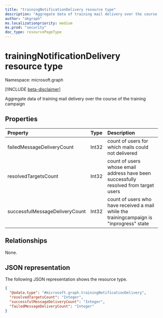 ```yaml
---
title: "trainingNotificationDelivery resource type"
description: "Aggregate data of training mail delivery over the course of the training campaign"
author: "akgraph"
ms.localizationpriority: medium
ms.prod: "security"
doc_type: resourcePageType
---
```


# trainingNotificationDelivery resource type

Namespace: microsoft.graph

[!INCLUDE [beta-disclaimer](../../includes/beta-disclaimer.md)]

Aggregate data of training mail delivery over the course of the training campaign

## Properties
|Property|Type|Description|
|:---|:---|:---|
|failedMessageDeliveryCount|Int32|count of users for which mails could not delivered|
|resolvedTargetsCount|Int32|count of users whose email address have been successfully resolved from target users|
|successfulMessageDeliveryCount|Int32|count of users who have received a mail while the trainingcampaign is "inprogress" state|

## Relationships
None.

## JSON representation
The following JSON representation shows the resource type.
<!-- {
  "blockType": "resource",
  "@odata.type": "microsoft.graph.trainingNotificationDelivery"
}
-->
``` json
{
  "@odata.type": "#microsoft.graph.trainingNotificationDelivery",
  "resolvedTargetsCount": "Integer",
  "successfulMessageDeliveryCount": "Integer",
  "failedMessageDeliveryCount": "Integer"
}
```

